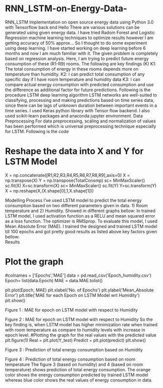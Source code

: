# RNN_LSTM-on-Energy-Data-
RNN_LSTM Implementation on open source energy data using Python 3.0 with Tensorflow back end
Hello
There are various solutions can be generated using given energy data. I have tried Radom Forest and Logistic Regression machine learning techniques to optimize results however I am getting accuracy of 50% approx... So I thought to do some experiment using deep learning. I have started working on deep learning before 6 months and now I am much familiar with it. The given problem is completely based on regression analysis. 
Here, I am trying to predict future energy consumption of these (R1-R9) rooms.
The following are key findings (K)
K1: The total consumption of energy in these rooms depends more on temperature than humidity.
K2: I can predict total consumption of any specific day if I have room temperature and humidity data
K3: I can compare actual energy consumption with predicted consumption and use the difference as additional factor for future predictions. Following is the procedure
LSTM deep learning algorithm
LSTM networks are well-suited to classifying, processing and making predictions based on time series data, since there can be lags of unknown duration between important events in a time series. I used Keras python library with Tensor flow backend. I also used scikit-learn packages and anaconda jupyter environment. 
Data Preprocessing
For data preprocessing, scaling and normalization of values has been performed which is universal preprocessing technique especially for LSTM. Following is the code 
# Reshape the data into X and Y for LSTM Model 
X = np.concatenate([R1,R2,R3,R4,R5,R6,R7,R8,R9],axis=0)
X = np.transpose(X)
Y = np.transpose(TotalConsmp)
sc= MinMaxScaler()
sc.fit(X)
X=sc.transform(X)
sc= MinMaxScaler()
sc.fit(Y)
Y=sc.transform(Y)
X = np.reshape(X,(X.shape[0],1,X.shape[1]))

Modelling Process
I’ve used LSTM model to predict the total energy consumption based on two different parameters given in data. 1) Room temperature and 2) Humidity. Showed in different graphs bellow: 
In trained LSTM model, I used activation function as a RELU and mean squared error as a loss function. The optimizer is RMSprop. To evaluate this model, I used Mean Absolute Error (MAE). I trained the designed and trained LSTM model till 100 epochs and got pretty good results as listed above key factors given bellow:  
Results
# Plot the graph
#colnames = ['Epochs','MAE']
data = pd.read_csv('Epoch_humidity.csv')
Epoch= list(data.Epoch)
MAE = data.MAE.tolist()

plt.plot(Epoch, MAE)
plt.xlabel('No. of Epochs')
plt.ylabel('Mean_Absolute Error')
plt.title('MAE for each Epoch on LSTM Model wrt Humidity')
plt.show()

 
Figure 1 : MAE for epoch on LSTM model with respect to Humidity

 
Figure 2 : MAE for epoch on LSTM model with respect to Humidity
So the key finding is, when LSTM model has higher minimization rate when trained with room temperature as compare to humidity levels with increase in epoch level. 
#Plotting the graph for the real values with the predicted value 
plt.figure(1)
Real = plt.plot(Y_test)
Predict = plt.plot(predict)
plt.show()

 
Figure 3 : Prediction of total energy consumption based on Humidity
 
 
Figure 4 : Prediction of total energy consumption based on room temperature
The figure 3 (based on humidity) and 4 (based on room temperature) shows prediction of total energy consumption.  The orange color shows the energy consumption predicted by trained LSTM model whereas blue color shows the real values of energy consumption in data.  
